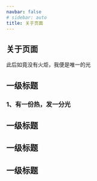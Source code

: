 ```yaml
---
navbar: false
# sidebar: auto
title: 关于页面
---
```

## 关于页面

此后如竟没有火炬，我便是唯一的光

## 一级标题

### 1、有一份热，发一分光

## 一级标题
## 一级标题
## 一级标题